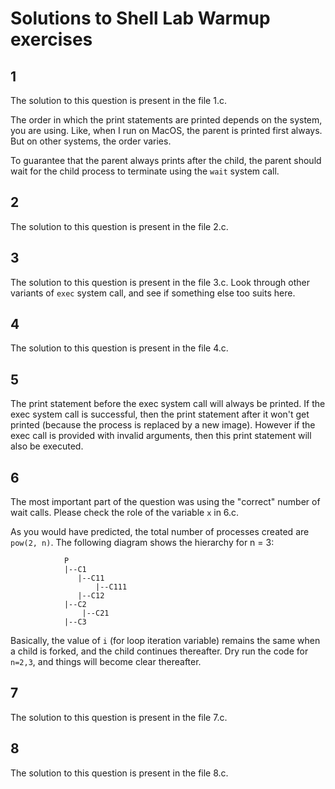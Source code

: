 # Solutions to Shell Lab Warmup exercises
## 1
The solution to this question is present in the file 1.c.

The order in which the print statements are printed depends on the system, you are using. Like, when I run on MacOS, the parent is printed first always. But on other systems, the order varies.

To guarantee that the parent always prints after the child, the parent should wait for the child process to terminate using the ```wait``` system call.


## 2
The solution to this question is present in the file 2.c.

## 3
The solution to this question is present in the file 3.c. Look through other variants of ```exec``` system call, and see if something else too suits here.

## 4
The solution to this question is present in the file 4.c.

## 5
The print statement before the exec system call will always be printed. If the exec system call is successful, then the print statement after it won't get printed (because the process is replaced by a new image). However if the exec call is provided with invalid arguments, then this print statement will also be executed.

## 6
The most important part of the question was using the "correct" number of wait calls. Please check the role of the variable ```x``` in 6.c.

As you would have predicted, the total number of processes created are ```pow(2, n)```. The following diagram shows the hierarchy for n = 3:

```
            P
            |--C1
               |--C11
                   |--C111
               |--C12
            |--C2
                |--C21
            |--C3
```
Basically, the value of ```i``` (for loop iteration variable) remains the same when a child is forked, and the child continues thereafter. Dry run the code for ```n=2,3```, and things will become clear thereafter.

## 7
The solution to this question is present in the file 7.c.

## 8
The solution to this question is present in the file 8.c. 